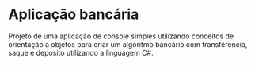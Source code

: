 # Aplicação bancária

Projeto de uma aplicação de console simples utilizando conceitos de orientação a objetos para criar um algoritmo bancário com transfêrencia, saque e deposito utilizando a linguagem C#.
